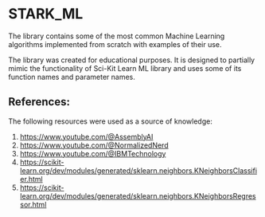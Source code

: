 # STARK_ML
The library contains some of the most common Machine Learning
algorithms implemented from scratch with examples of their use.

The library was created for educational purposes.
It is designed to partially mimic the functionality of Sci-Kit Learn ML
library and uses some of its function names and parameter names.

References:
-----------

The following resources were used as a source of knowledge:

1. https://www.youtube.com/@AssemblyAI
2. https://www.youtube.com/@NormalizedNerd
3. https://www.youtube.com/@IBMTechnology
4. https://scikit-learn.org/dev/modules/generated/sklearn.neighbors.KNeighborsClassifier.html
5. https://scikit-learn.org/dev/modules/generated/sklearn.neighbors.KNeighborsRegressor.html
